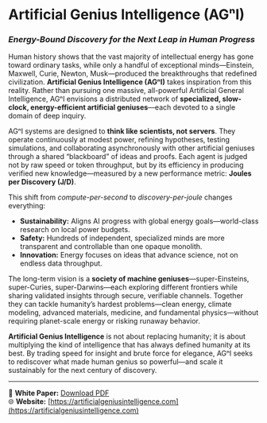 # Artificial Genius Intelligence (AGⁿI)

### *Energy-Bound Discovery for the Next Leap in Human Progress*

Human history shows that the vast majority of intellectual energy has gone toward ordinary tasks, while only a handful of exceptional minds—Einstein, Maxwell, Curie, Newton, Musk—produced the breakthroughs that redefined civilization. **Artificial Genius Intelligence (AGⁿI)** takes inspiration from this reality. Rather than pursuing one massive, all-powerful Artificial General Intelligence, AGⁿI envisions a distributed network of **specialized, slow-clock, energy-efficient artificial geniuses**—each devoted to a single domain of deep inquiry.

AGⁿI systems are designed to **think like scientists, not servers**. They operate continuously at modest power, refining hypotheses, testing simulations, and collaborating asynchronously with other artificial geniuses through a shared “blackboard” of ideas and proofs. Each agent is judged not by raw speed or token throughput, but by its efficiency in producing verified new knowledge—measured by a new performance metric: **Joules per Discovery (J/D)**.

This shift from *compute-per-second* to *discovery-per-joule* changes everything:

- **Sustainability:** Aligns AI progress with global energy goals—world-class research on local power budgets.  
- **Safety:** Hundreds of independent, specialized minds are more transparent and controllable than one opaque monolith.  
- **Innovation:** Energy focuses on ideas that advance science, not on endless data throughput.  

The long-term vision is a **society of machine geniuses**—super-Einsteins, super-Curies, super-Darwins—each exploring different frontiers while sharing validated insights through secure, verifiable channels. Together they can tackle humanity’s hardest problems—clean energy, climate modeling, advanced materials, medicine, and fundamental physics—without requiring planet-scale energy or risking runaway behavior.

**Artificial Genius Intelligence** is not about replacing humanity; it is about multiplying the kind of intelligence that has always defined humanity at its best. By trading speed for insight and brute force for elegance, AGⁿI seeks to rediscover what made human genius so powerful—and scale it sustainably for the next century of discovery.

---

📄 **White Paper:** [Download PDF](agi2_whitepaper.pdf)  
🌐 **Website:** [https://artificialgeniusintelligence.com](https://artificialgeniusintelligence.com)
